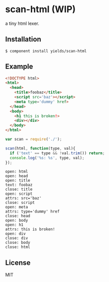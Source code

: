 
# scan-html (WIP)

  a tiny html lexer.

## Installation

    $ component install yields/scan-html

## Example

```html
<!DOCTYPE html>
<html>
  <head>
    <title>foobaz</title>
    <script src='baz'></script>
    <meta type='dummy' href>
  </head>
  <body>
    <h1 this is broken!>
    <div></div>
  </body>
</html>
```

```js
var scan = require('./');

scan(html, function(type, val){
  if ('text' == type && !val.trim()) return;
  console.log('%s: %s', type, val);
});
```

```text
open: html
open: head
open: title
text: foobaz
close: title
open: script
attrs: src='baz'
close: script
open: meta
attrs: type='dummy' href
close: head
open: body
open: h1
attrs: this is broken!
open: div
close: div
close: body
close: html
```

## License

  MIT
